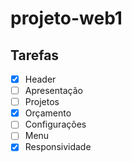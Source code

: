 # projeto-web1


## Tarefas

- [x] Header
- [ ] Apresentação
- [ ] Projetos
- [x] Orçamento
- [ ] Configurações
- [ ] Menu
- [x] Responsividade
